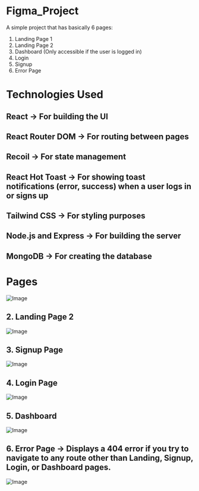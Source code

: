 # Figma_Project

A simple project that has basically 6 pages:
1. Landing Page 1
2. Landing Page 2
3. Dashboard (Only accessible if the user is logged in)
4. Login
5. Signup
6. Error Page

# Technologies Used
## React -> For building the UI
## React Router DOM -> For routing between pages
## Recoil -> For state management
## React Hot Toast -> For showing toast notifications (error, success) when a user logs in or signs up
## Tailwind CSS -> For styling purposes
## Node.js and Express -> For building the server
## MongoDB -> For creating the database

# Pages


![Image](https://github.com/user-attachments/assets/f994a0fd-1f8c-4ed4-a5ed-d9ee3f8519f6)

## 2. Landing Page 2

![Image](https://github.com/user-attachments/assets/0cf07e21-0682-4dc8-a1dc-24281c54112d)

## 3. Signup Page

![Image](https://github.com/user-attachments/assets/adf998e1-f661-4017-9e9a-73c92684df99)

## 4. Login Page

![Image](https://github.com/user-attachments/assets/8aa8e4d4-b9ba-4780-bf61-4d922c83b0f4)

## 5. Dashboard

![Image](https://github.com/user-attachments/assets/7c92647b-b433-42a3-b782-4bc2486e991e)

## 6. Error Page -> Displays a 404 error if you try to navigate to any route other than Landing, Signup, Login, or Dashboard pages.

![Image](https://github.com/user-attachments/assets/cfb45bf4-db77-4dec-a742-ea5cf30ff66f)
